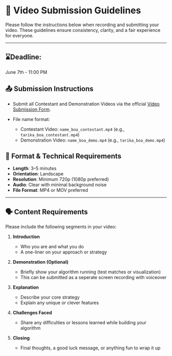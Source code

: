 # 🎥 Video Submission Guidelines

Please follow the instructions below when recording and submitting your video. These guidelines ensure consistency, clarity, and a fair experience for everyone.

---

## ⌛Deadline: 
June 7th - 11:00 PM


## 📤 Submission Instructions

- Submit all Contestant and Demonstration Videos via the official 
[Video Submission Form](https://docs.google.com/forms/d/e/1FAIpQLSdnNh020Lrwzm5Fz6T2-PulYnP_moYZvx00hABc_AMVdOBU6g/viewform?usp=header).

- File name format: 
    - Contestant Video: `name_boa_contestant.mp4` (e.g., `tarika_boa_contestant.mp4`)
    - Demonstration Video: `name_boa_demo.mp4`  (e.g., `tarika_boa_demo.mp4`)

## 📏 Format & Technical Requirements

- **Length**: 3–5 minutes
- **Orientation**: Landscape
- **Resolution**: Minimum 720p (1080p preferred)
- **Audio**: Clear with minimal background noise
- **File Format**: MP4 or MOV preferred

---

## 🗣️ Content Requirements

Please include the following segments in your video:

1. **Introduction**
   - Who you are and what you do
   - A one-liner on your approach or strategy 

2. **Demonstration (Optional)**
   - Briefly show your algorithm running (test matches or visualization)
   - This can be submitted as a seperate screen recording with voiceover

3. **Explanation**
   - Describe your core strategy
   - Explain any unique or clever features

4. **Challenges Faced**
   - Share any difficulties or lessons learned while building your algorithm

5. **Closing**
   - Final thoughts, a good luck message, or anything fun to wrap it up
